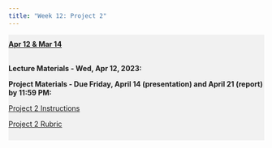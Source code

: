```yaml
---
title: "Week 12: Project 2"
---
```


<div style="background-color:rgba(0, 0, 0, 0.0470588); text-align:left; vertical-align: middle; padding:10px 0;">
<b><u>Apr 12 & Mar 14</u></b> <br> <br>

<b>Lecture Materials - Wed, Apr 12, 2023:</b> <br>

<!-- 
<a  href="/materials/unit_01/week_04/lecture_01_week_04.html" target="_blank">Lecture Slides</a> <br> <br>
-->



<b>Project Materials - Due Friday, April 14 (presentation) and April 21 (report) by 11:59 PM:</b> <br>

<a  href="/materials/unit_02/week_04/project_2.html" target="_blank">Project 2 Instructions</a> <br> 

<a  href="/materials/unit_02/week_04/project_2_rubric.html" target="_blank">Project 2 Rubric</a> <br> 



</div>

<br> 
